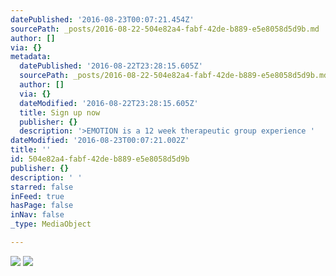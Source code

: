 ```yaml
---
datePublished: '2016-08-23T00:07:21.454Z'
sourcePath: _posts/2016-08-22-504e82a4-fabf-42de-b889-e5e8058d5d9b.md
author: []
via: {}
metadata:
  datePublished: '2016-08-22T23:28:15.605Z'
  sourcePath: _posts/2016-08-22-504e82a4-fabf-42de-b889-e5e8058d5d9b.md
  author: []
  via: {}
  dateModified: '2016-08-22T23:28:15.605Z'
  title: Sign up now
  publisher: {}
  description: '>EMOTION is a 12 week therapeutic group experience '
dateModified: '2016-08-23T00:07:21.002Z'
title: ''
id: 504e82a4-fabf-42de-b889-e5e8058d5d9b
publisher: {}
description: ' '
starred: false
inFeed: true
hasPage: false
inNav: false
_type: MediaObject

---
```

![ ](https://the-grid-user-content.s3-us-west-2.amazonaws.com/6ae24f76-7dd0-486c-b859-7c254816f64c.jpg)
![](https://the-grid-user-content.s3-us-west-2.amazonaws.com/f5ecc5a0-4bc6-4790-b421-3d8fd50af5e5.jpg)
